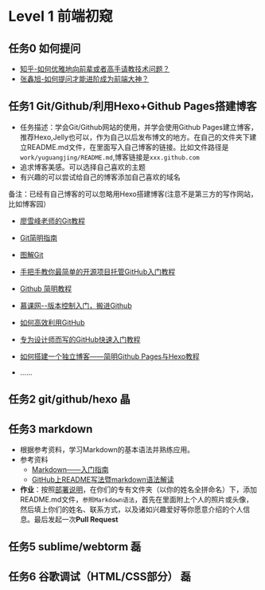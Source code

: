 # Level 1 前端初窥

## 任务0 如何提问

+ [知乎-如何优雅地向前辈或者高手请教技术问题？][1]
+ [张鑫旭-如何提问才能进阶成为前端大神？][2]

## 任务1 Git/Github/利用Hexo+Github Pages搭建博客

+ 任务描述：学会Git/Github网站的使用，并学会使用Github Pages建立博客，推荐Hexo,Jelly也可以，作为自己以后发布博文的地方。在自己的文件夹下建立README.md文件，在里面写入自己博客的链接。比如文件路径是`work/yuguangjing/README.md`,博客链接是`xxx.github.com`
+ 追求博客美感。可以选择自己喜欢的主题
+ 有兴趣的可以尝试给自己的博客添加自己喜欢的域名

备注：已经有自己博客的可以忽略用Hexo搭建博客(注意不是第三方的写作网站，比如博客园）

+ [廖雪峰老师的Git教程][3]
+ [Git简明指南][4]
+ [图解Git][5]
+ [手把手教你最简单的开源项目托管GitHub入门教程][6]
+ [Github 简明教程][7]
+ [慕课网--版本控制入门，搬进Github][8]
+ [如何高效利用GitHub][9]
+ [专为设计师而写的GitHub快速入门教程][10]
+ [如何搭建一个独立博客——简明Github Pages与Hexo教程][11]
+ ......





  [1]: https://www.zhihu.com/question/25464141
  [2]: http://www.zhangxinxu.com/wordpress/2015/05/how-to-ask-web-front-question/
  [3]: http://www.liaoxuefeng.com/wiki/0013739516305929606dd18361248578c67b8067c8c017b000/
  [4]: http://www.bootcss.com/p/git-guide/
  [5]: http://marklodato.github.io/visual-git-guide/index-zh-cn.html
  [6]: http://jingyan.baidu.com/article/f7ff0bfc7181492e27bb1360.html
  [7]: http://www.runoob.com/w3cnote/git-guide.html
  [8]: http://www.imooc.com/learn/390
  [9]: http://www.yangzhiping.com/tech/github.html
  [10]: http://www.ui.cn/detail/20957.html
  [11]: http://www.jianshu.com/p/05289a4bc8b2

## 任务2   git/github/hexo	晶
## 任务3   markdown	
+ 根据参考资料，学习Markdown的基本语法并熟练应用。
+ 参考资料
	- [Markdown——入门指南](http://www.jianshu.com/p/1e402922ee32/)
	- [GitHub上README写法暨markdown语法解读](http://www.tuicool.com/articles/zIJrEjn)
+  **作业**：按照[部署说明](https://github.com/CQUPTBee/FE-Study)，在你们的专有文件夹（以你的姓名全拼命名）下，添加README.md文件，`参照Markdown语法`，首先在里面附上个人的照片或头像，然后填上你们的姓名、联系方式，以及诸如兴趣爱好等你愿意介绍的个人信息。最后发起一次**Pull Request**  
## 任务5   sublime/webtorm		磊
## 任务6   谷歌调试（HTML/CSS部分）	磊
